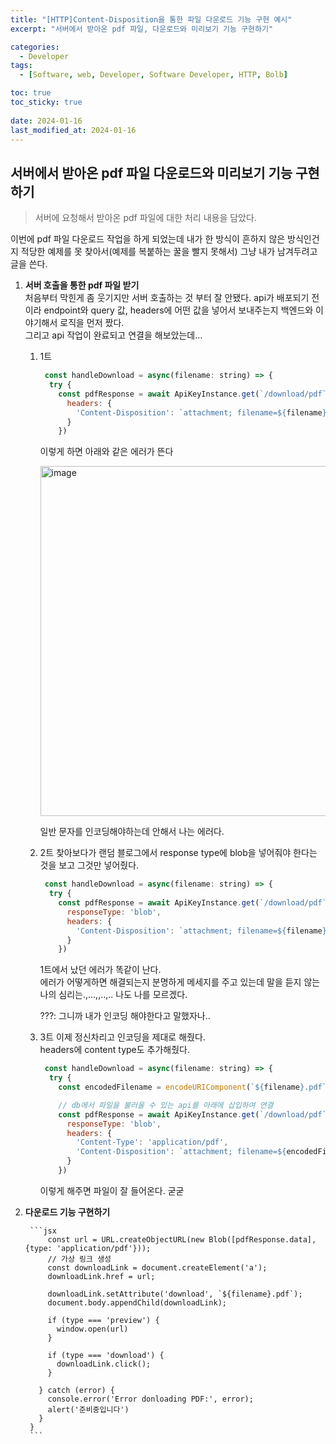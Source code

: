 ```yaml
---
title: "[HTTP]Content-Disposition을 통한 파일 다운로드 기능 구현 예시"
excerpt: "서버에서 받아온 pdf 파일, 다운로드와 미리보기 기능 구현하기"

categories:
  - Developer
tags:
  - [Software, web, Developer, Software Developer, HTTP, Bolb]

toc: true
toc_sticky: true
 
date: 2024-01-16
last_modified_at: 2024-01-16
---
```


## 서버에서 받아온 pdf 파일 다운로드와 미리보기 기능 구현하기
> 서버에 요청해서 받아온 pdf 파일에 대한 처리 내용을 담았다.

이번에 pdf 파일 다운로드 작업을 하게 되었는데 내가 한 방식이 흔하지 않은 방식인건지 적당한 예제를 못 찾아서(예제를 복붙하는 꿀을 빨지 못해서) 그냥 내가 남겨두려고 글을 쓴다.

1. **서버 호출을 통한 pdf 파일 받기**    
    처음부터 막힌게 좀 웃기지만 서버 호출하는 것 부터 잘 안됐다.
    api가 배포되기 전이라 endpoint와 query 값, headers에 어떤 값을 넣어서 보내주는지 백엔드와 이야기해서 로직을 먼저 짰다.    
    그리고 api 작업이 완료되고 연결을 해보았는데... 
    1. 1트

        ```jsx
         const handleDownload = async(filename: string) => {
          try {
            const pdfResponse = await ApiKeyInstance.get(`/download/pdf`, {
              headers: {
                'Content-Disposition': `attachment; filename=${filename}.pdf`,
              }
            })
        ```

        이렇게 하면 아래와 같은 에러가 뜬다    

        <img width="560" alt="image" src="https://github.com/sunmerrr/sunmerrr.github.io/assets/65106740/dbdbb7f8-0f46-4310-bbc0-aa9df65fbad0">

        일반 문자를 인코딩해야하는데 안해서 나는 에러다.

    1. 2트
        찾아보다가 랜덤 블로그에서 response type에 blob을 넣어줘야 한다는 것을 보고 그것만 넣어줬다.    

        ```jsx
         const handleDownload = async(filename: string) => {
          try {
            const pdfResponse = await ApiKeyInstance.get(`/download/pdf`, {
              responseType: 'blob',
              headers: {
                'Content-Disposition': `attachment; filename=${filename}.pdf`,
              }
            })
        ```

        1트에서 났던 에러가 똑같이 난다.    
        에러가 어떻게하면 해결되는지 분명하게 메세지를 주고 있는데 말을 듣지 않는 나의 심리는.,...,,..,.. 나도 나를 모르겠다.     
            
        ???: 그니까 내가 인코딩 해야한다고 말했자나..     

    1. 3트
        이제 정신차리고 인코딩을 제대로 해줬다.    
        headers에 content type도 추가해줬다.

        ```jsx
         const handleDownload = async(filename: string) => {
          try {
            const encodedFilename = encodeURIComponent(`${filename}.pdf`);

            // db에서 파일을 불러올 수 있는 api를 아래에 삽입하여 연결
            const pdfResponse = await ApiKeyInstance.get(`/download/pdf`, {
              responseType: 'blob',
              headers: {
                'Content-Type': 'application/pdf',
                'Content-Disposition': `attachment; filename=${encodedFilename}.pdf`,
              }
            })
        ```

        이렇게 해주면 파일이 잘 들어온다. 굳굳

1. **다운로드 기능 구현하기**    


        ```jsx
            const url = URL.createObjectURL(new Blob([pdfResponse.data], {type: 'application/pdf'}));
            // 가상 링크 생성
            const downloadLink = document.createElement('a');
            downloadLink.href = url;

            downloadLink.setAttribute('download', `${filename}.pdf`);
            document.body.appendChild(downloadLink);

            if (type === 'preview') {
              window.open(url)
            }

            if (type === 'download') {
              downloadLink.click();
            }

          } catch (error) {
            console.error('Error donloading PDF:', error);
            alert('준비중입니다')
          }
        }
        ```